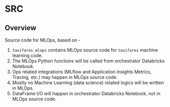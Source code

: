 # SRC

## Overview

Source code for MLOps, based on  -

1. `taxifares_mlops` contains MLOps source code for `taxifares` machine learning code.
2. The MLOps Python functions will be called from orchestrator Databricks Notebook.
3. Ops related integrations (MLflow and Application Insights Metrics, Tracing, etc.) may happen in MLOps source code.
4. Mostly no Machine Learning (data science) related logics will be written in MLOps.
5. DataFrame I/O will happen in orchestrator Databricks Notebook, not in MLOps source code.
